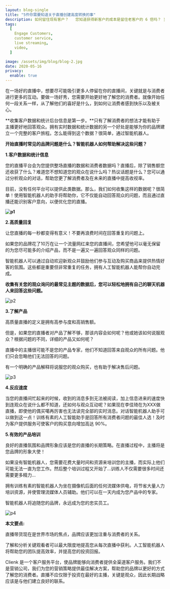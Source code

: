 ```yaml
---
layout: blog-single
title: "5件你需要知道关于直播创建高度转换的事"
description: 如何留住现有客户？   您知道获得新客户的成本是留住老客户的 6 倍吗？ 当客户遇到问题时，最重要的是确保客户始终满意。 调查显示，给予优质客户服务的品牌相比之下有更高的客户满意度得分！ 我们的...
tags:
  [
    Engage Customers,
    customer service,
    live streaming,
    video,
  ]

image: /assets/img/blog/blog-2.jpg
date: 2020-05-16
privacy:
  enable: true
---
```


在一场好的直播中，想要尽可能吸引更多人停留在你的直播间，关键就是与消费者进行更多的互动。要做一场好秀，您需要开始更好地了解您的消费者。就像开始任何一段关系一样，从了解他们的喜好是什么，到如何让消费者感到快乐以及被关心。

**收集客户数据和统计后台信息是第一步。**只有了解消费者的想法才能有助于主播更好地回答观众。拥有实时数据和统计数据的另一个好处是能够为你的品牌建立一个完整的客户旅程。怎么能得到这个数据？很简单，通过智能机器人。

**开始直播时常见的品牌问题是什么？智能机器人如何帮助解决这些问题？**

**1.客户数据和统计信息**

您的直播平台会为您提供整场直播的数据和消费者数据吗？直播后，除了销售额您还收获了什么？难道您不想知道您的观众在说什么吗？热议话题是什么？您可以通过分析观众的对话，帮助您更了解消费者及在未来的直播中提高收视率。

目前，没有任何平台可以提供此类数据。那么，我们如何收集这样的数据呢？很简单！使用智能机器人的助手将帮助你，它不仅能自动回答观众的问题，而且通过直播还能识别客户意向，以便优化您的直播。

**![p1](/assets/img/blog/p1.png)**

**2.高质量回复**

让您直播的每一秒都变得有意义！不要再浪费时间在回答重复的问题上。

如果您的品牌花了10万在让一个流量网红来您的直播间，您希望他可以毫无保留的为您尽可能多的介绍产品，而不是一遍又一遍回答观众同样的问题。

智能机器人可以通过自动欢迎新观众并鼓励他们参与互动及购买商品来提供热情好客的氛围。这些都是重要但非常重复的任务，拥有人工智能机器人能帮你自动完成。

**收集有关您的观众询问的最常见主题的数据后，您可以轻松地拥有自己的聊天机器人来回答这些问题。** 

![p2](/assets/img/blog/p2.png)

**3.了解产品**

高质量直播的定义是拥有高参与度和高销售额。

但是，如果您的直播者对产品了解不够，那该内容会如何呢？他或她该如何说服观众？根据问题的不同，详细的产品又如何呢？

直播中的主播很可能不是您的产品专家，他们不知道回答来自观众的所有问题。他们只会忽略他们无法回答的问题。

有一个明确的产品解释将说服您的观众购买，也有助于解决售后问题。

![p3](/assets/img/blog/p3.png)

**4.反应速度**

当您的直播间忙起来的时候，收到的消息多到无法被阅读，加上信息进来的速度快到连观众在说什么都不知道，还如何与观众互动呢？如果现在李佳琦在为XXX做直播，即使他的偶买噶再厉害也无法读完全部的实时消息。对话智能机器人助手可以做到这一点！训练有素的人工智能助手是回答所有消费者问题的最佳人选！及时为客户提供服务可使客户的购买意向增加高达 90%。

**5.有效的产品培训**

良好的直播氛围和品牌形象应该是您的直播的长期策略。在直播过程中，主播将是您品牌的形象大使！

如果没有智能机器人，您需要花费大量时间和资源来培训您的主播，而实际上他们可能无法一直为您工作。然后整个培训过程又开始了...训练人不仅需要很多时间还需要更多精力...

拥有训练有素的智能机器人为坐在摄像机后面的任何流媒体供电，将节省大量人力培训资源，并使管理流媒体人员辅助。他们可以在一天内成为您产品中的专家。

智能机器人将追随您的品牌，永远成为您的忠实员工。

![p4](/assets/img/blog/p4.png)

**本文要点:**

直播带货现在是世界市场的焦点，品牌应该更加注重与消费者的关系。

了解和分析关键观看者可以最大限度地提高您从每次直播中获利。人工智能机器人将帮助您的团队提高效率，并提高您的投资回报。

Clienk 是一个客户服务平台，使品牌能够向消费者提供全渠道客户服务。我们不是营销公司，我们为您的营销策略提供最佳解决方案，帮助您的品牌以更好的方式了解您的消费者。直播不应仅限于投资在最好的主播，关键是观众，因此长期战略应该是与他们建立良好的联系。
